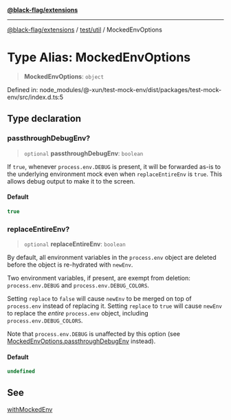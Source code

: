 [**@black-flag/extensions**](../../../README.md)

***

[@black-flag/extensions](../../../README.md) / [test/util](../README.md) / MockedEnvOptions

# Type Alias: MockedEnvOptions

> **MockedEnvOptions**: `object`

Defined in: node\_modules/@-xun/test-mock-env/dist/packages/test-mock-env/src/index.d.ts:5

## Type declaration

### passthroughDebugEnv?

> `optional` **passthroughDebugEnv**: `boolean`

If `true`, whenever `process.env.DEBUG` is present, it will be forwarded
as-is to the underlying environment mock even when `replaceEntireEnv` is
`true`. This allows debug output to make it to the screen.

#### Default

```ts
true
```

### replaceEntireEnv?

> `optional` **replaceEntireEnv**: `boolean`

By default, all environment variables in the `process.env` object are
deleted before the object is re-hydrated with `newEnv`.

Two environment variables, if present, are exempt from deletion:
`process.env.DEBUG` and `process.env.DEBUG_COLORS`.

Setting `replace` to `false` will cause `newEnv` to be merged on top of
`process.env` instead of replacing it. Setting `replace` to `true` will
cause `newEnv` to replace the _entire_ `process.env` object, including
`process.env.DEBUG_COLORS`.

Note that `process.env.DEBUG` is unaffected by this option (see
[MockedEnvOptions.passthroughDebugEnv](MockedEnvOptions.md#passthroughdebugenv) instead).

#### Default

```ts
undefined
```

## See

[withMockedEnv](../functions/withMockedEnv.md)
